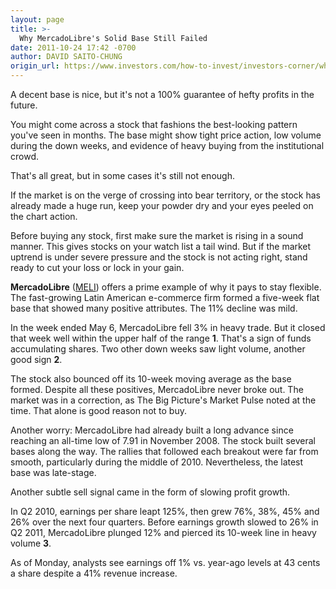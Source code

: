 ```yaml
---
layout: page
title: >-
  Why MercadoLibre's Solid Base Still Failed
date: 2011-10-24 17:42 -0700
author: DAVID SAITO-CHUNG
origin_url: https://www.investors.com/how-to-invest/investors-corner/why-mercadolibres-solid-base-still-failed
---
```





A decent base is nice, but it's not a 100% guarantee of hefty profits in the future.

  

You might come across a stock that fashions the best-looking pattern you've seen in months. The base might show tight price action, low volume during the down weeks, and evidence of heavy buying from the institutional crowd.

  

That's all great, but in some cases it's still not enough.

  

If the market is on the verge of crossing into bear territory, or the stock has already made a huge run, keep your powder dry and your eyes peeled on the chart action.

  

Before buying any stock, first make sure the market is rising in a sound manner. This gives stocks on your watch list a tail wind. But if the market uptrend is under severe pressure and the stock is not acting right, stand ready to cut your loss or lock in your gain.

  

**MercadoLibre** ([MELI](https://research.investors.com/quote.aspx?symbol=MELI)) offers a prime example of why it pays to stay flexible. The fast-growing Latin American e-commerce firm formed a five-week flat base that showed many positive attributes. The 11% decline was mild.

  

In the week ended May 6, MercadoLibre fell 3% in heavy trade. But it closed that week well within the upper half of the range **1**. That's a sign of funds accumulating shares. Two other down weeks saw light volume, another good sign **2**.

  

The stock also bounced off its 10-week moving average as the base formed. Despite all these positives, MercadoLibre never broke out. The market was in a correction, as The Big Picture's Market Pulse noted at the time. That alone is good reason not to buy.

  

Another worry: MercadoLibre had already built a long advance since reaching an all-time low of 7.91 in November 2008. The stock built several bases along the way. The rallies that followed each breakout were far from smooth, particularly during the middle of 2010. Nevertheless, the latest base was late-stage.

  

Another subtle sell signal came in the form of slowing profit growth.

  

In Q2 2010, earnings per share leapt 125%, then grew 76%, 38%, 45% and 26% over the next four quarters. Before earnings growth slowed to 26% in Q2 2011, MercadoLibre plunged 12% and pierced its 10-week line in heavy volume **3**.

  

As of Monday, analysts see earnings off 1% vs. year-ago levels at 43 cents a share despite a 41% revenue increase.




